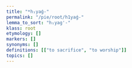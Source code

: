 ```yaml
---
title: "*h₁yaǵ-"
permalink: "/pie/root/h1yaǵ-"
lemma_to_sort: "h₁yag'-"
klass: root
etymology: []
markers: []
synonyms: []
definitions: [["to sacrifice", "to worship"]]
topics: []
---
```

